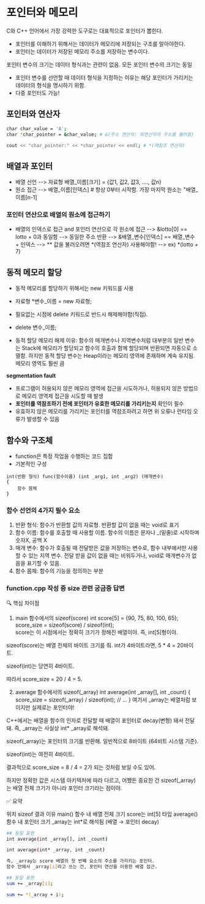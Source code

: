 # 포인터와 메모리


C와 C++ 언어에서 가장 강력한 도구로는 대표적으로 포인터가 뽑힌다.
- 포인터를 이해하기 위해서는 데이터가 메모리에 저장되는 구조를 알아야한다. 
- 포인터는 데이터가 저장된 메모리 주소를 저장하는 변수이다. 

포인터 변수의 크기는 데이터 형식과는 관련이 없음. 모든 포인터 변수의 크기는 동일
- 포인터 변수를 선언할 때 데이터 형식을 지정하는 이유는 해당 포인터가 가리키는 데이터의 형식을 명시하기 위함.
- 다중 포인터도 가능!
## 포인터와 연산자
```bash
char char_value = 'A';          
char *char_pointer = &char_value; # &(주소 연산자: 피연산자의 주소를 불러옴)

cout << "char_pointer:" << *char_pointer << endl; # *(역참조 연산자)
```

## 배열과 포인터 

- 배열 선언 --> 자료형 배열_이름[크기] = {값1, 값2, 값3, ...., 값n}
- 원소 접근 --> 배열_이름[인덱스] # 항상 0부터 시작함. 가장 마지막 원소는 "배열_이름[n-1]

### 포인터 연산으로 배열의 원소에 접근하기
- 배열의 인덱스로 접근 and 포인터 연산으로 각 원소에 접근
--> &lotto[0] == lotto + 0과 동일함 --> 동일한 주소 반환
--> &배열_변수[인덱스] == 배열_변수 + 인덱스
--> ** 값을 불러오려면 *(역참조 연산자) 사용해야함!
--> ex) *(lotto + 7)

## 동적 메모리 할당 
- 동적 메모리를 할당하기 위해서는 new 키워드를 사용
- 자료형 *변수_이름 = new 자료형;
- 필요없는 시점에 delete 키워드로 반드시 해제해야함(직접).
- delete 변수_이름;

- 동적 할당 메모리 해제 이유: 함수의 매개변수나 지역변수처럼 대부분의 일반 변수는 Stack에 메모리가 할당되고 함수의 호출과 함께 할당되며 반환되면 자동으로 소멸함. 하지만 동적 할당 변수는 Heap이라는 메모리 영역에 존재하며 계속 유지됨. 메모리 영역도 훨씬 큼

**segmentation fault** 
- 프로그램이 허용되지 않은 메모리 영역에 접근을 시도하거나, 허용되지 않은 방법으로 메모리 영역제 접근을 시도할 때 발생
- **포인터를 역참조하기 전에 포인터가 유효한 메모리를 가리키는지** 확인이 필수
- 유효하지 않은 메모리를 가리키는 포인터를 역참조하려고 하면 위 오류나 런타임 오류가 발생할 수 있음

## 함수와 구조체
- function은 특정 작업을 수행하는 코드 집합
- 기본적인 구성
```
int(반환 형식) func(함수이름) (int _arg1, int _arg2) (매개변수)
{
    함수 몸체       
}
```

### 함수 선언의 4가지 필수 요소
1. 반환 형식: 함수가 반환할 값의 자료형. 반환할 값이 없을 때는 void로 표기
2. 함수 이름: 함수를 호출할 때 사용할 이름. 함수의 이름은 문자나 _(밑줄)로 시작하며 숫자X, 공백 X
3. 매개 변수: 함수가 호출될 때 전달받은 값을 저장하는 변수로, 함수 내부에서만 사용할 수 있는 지역 변수. 전달 받을 값이 없을 때는 비워두거나, void로 매개변수가 없음을 표기할 수 있음.
4. 함수 몸체: 함수의 기능을 정의하는 부분


### function.cpp 작성 중 size 관련 궁금증 답변
🔍 핵심 차이점
1. main 함수에서의 sizeof(score)
int score[5] = {90, 75, 80, 100, 65};    
score_size = sizeof(score) / sizeof(int);   
score는 이 시점에서는 정확히 크기가 정해진 배열이야. 즉, int[5]형이야.   

sizeof(score)는 배열 전체의 바이트 크기를 줘. int가 4바이트라면, 5 * 4 = 20바이트.

sizeof(int)는 당연히 4바이트.

따라서 score_size = 20 / 4 = 5.

2. average 함수에서의 sizeof(_array)
int average(int _array[], int _count)
{
    score_size = sizeof(_array) / sizeof(int);
    // ...
}
여기서 _array는 배열처럼 보이지만 실제로는 포인터야!

C++에서는 배열을 함수의 인자로 전달할 때 배열이 포인터로 decay(변형) 돼서 전달돼. 즉, _array는 사실상 int* _array로 해석돼.

sizeof(_array)는 포인터의 크기를 반환해. 일반적으로 8바이트 (64비트 시스템 기준).

sizeof(int)는 여전히 4바이트.

결과적으로 score_size = 8 / 4 = 2가 되는 것처럼 보일 수도 있어.

하지만 정확한 값은 시스템 아키텍처에 따라 다르고, 어쨌든 중요한 건 sizeof(_array)는 배열 전체 크기가 아니라 포인터 크기라는 점이야.

✅ 요약

위치	            sizeof                 결과	이유
main() 함수 내	    배열 전체 크기	        score는 int[5] 타입
average() 함수 내	포인터 크기	        _array는 int*로 해석됨 (배열 → 포인터 decay)

```bash
## 동일 표현
int average(int _array[], int _count)

int average(int* _array, int _count)

즉, _array는 score 배열의 첫 번째 요소의 주소를 가리키는 포인터.
함수 안에서 _array[i]라고 쓰는 건, 포인터 연산을 이용한 배열 접근.

## 동일 표현
sum += _array[i];

sum += *(_array + i);
```

